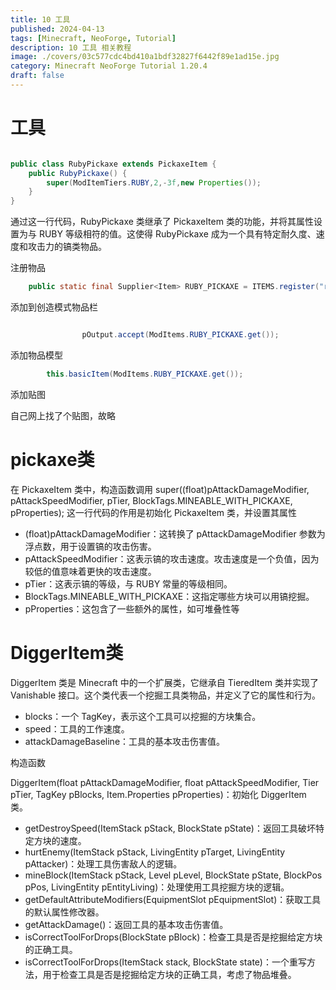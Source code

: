 ```yaml
---
title: 10 工具
published: 2024-04-13
tags: [Minecraft, NeoForge, Tutorial]
description: 10 工具 相关教程
image: ./covers/03c577cdc4bd410a1bdf32827f6442f89e1ad15e.jpg
category: Minecraft NeoForge Tutorial 1.20.4
draft: false
---
```

# 工具


```java

public class RubyPickaxe extends PickaxeItem {
    public RubyPickaxe() {
        super(ModItemTiers.RUBY,2,-3f,new Properties());
    }
}

```

通过这一行代码，RubyPickaxe 类继承了 PickaxeItem 类的功能，并将其属性设置为与 RUBY 等级相符的值。这使得 RubyPickaxe 成为一个具有特定耐久度、速度和攻击力的镐类物品。


注册物品

```java
    public static final Supplier<Item> RUBY_PICKAXE = ITEMS.register("ruby_pickaxe", RubyPickaxe::new);

```

添加到创造模式物品栏

```java

                pOutput.accept(ModItems.RUBY_PICKAXE.get());
```

添加物品模型

```java
        this.basicItem(ModItems.RUBY_PICKAXE.get());
```

添加贴图

自己网上找了个贴图，故略

# pickaxe类

在 PickaxeItem 类中，构造函数调用 super((float)pAttackDamageModifier, pAttackSpeedModifier, pTier, BlockTags.MINEABLE_WITH_PICKAXE, pProperties); 这一行代码的作用是初始化 PickaxeItem 类，并设置其属性

- (float)pAttackDamageModifier：这转换了 pAttackDamageModifier 参数为浮点数，用于设置镐的攻击伤害。
- pAttackSpeedModifier：这表示镐的攻击速度。攻击速度是一个负值，因为较低的值意味着更快的攻击速度。
- pTier：这表示镐的等级，与 RUBY 常量的等级相同。
- BlockTags.MINEABLE_WITH_PICKAXE：这指定哪些方块可以用镐挖掘。
- pProperties：这包含了一些额外的属性，如可堆叠性等

# DiggerItem类

DiggerItem 类是 Minecraft 中的一个扩展类，它继承自 TieredItem 类并实现了 Vanishable 接口。这个类代表一个挖掘工具类物品，并定义了它的属性和行为。

- blocks：一个 TagKey<Block>，表示这个工具可以挖掘的方块集合。
- speed：工具的工作速度。
- attackDamageBaseline：工具的基本攻击伤害值。

构造函数

DiggerItem(float pAttackDamageModifier, float pAttackSpeedModifier, Tier pTier, TagKey<Block> pBlocks, Item.Properties pProperties)：初始化 DiggerItem 类。

- getDestroySpeed(ItemStack pStack, BlockState pState)：返回工具破坏特定方块的速度。
- hurtEnemy(ItemStack pStack, LivingEntity pTarget, LivingEntity pAttacker)：处理工具伤害敌人的逻辑。
- mineBlock(ItemStack pStack, Level pLevel, BlockState pState, BlockPos pPos, LivingEntity pEntityLiving)：处理使用工具挖掘方块的逻辑。
- getDefaultAttributeModifiers(EquipmentSlot pEquipmentSlot)：获取工具的默认属性修改器。
- getAttackDamage()：返回工具的基本攻击伤害值。
- isCorrectToolForDrops(BlockState pBlock)：检查工具是否是挖掘给定方块的正确工具。
- isCorrectToolForDrops(ItemStack stack, BlockState state)：一个重写方法，用于检查工具是否是挖掘给定方块的正确工具，考虑了物品堆叠。
